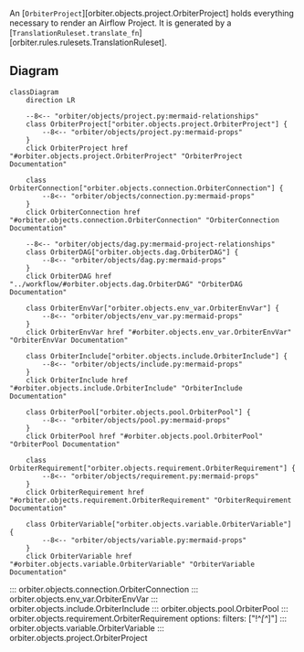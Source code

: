 An [`OrbiterProject`][orbiter.objects.project.OrbiterProject] holds everything necessary to render an Airflow Project.
It is generated by a [`TranslationRuleset.translate_fn`][orbiter.rules.rulesets.TranslationRuleset].

## Diagram
```mermaid
classDiagram
    direction LR

    --8<-- "orbiter/objects/project.py:mermaid-relationships"
    class OrbiterProject["orbiter.objects.project.OrbiterProject"] {
        --8<-- "orbiter/objects/project.py:mermaid-props"
    }
    click OrbiterProject href "#orbiter.objects.project.OrbiterProject" "OrbiterProject Documentation"

    class OrbiterConnection["orbiter.objects.connection.OrbiterConnection"] {
        --8<-- "orbiter/objects/connection.py:mermaid-props"
    }
    click OrbiterConnection href "#orbiter.objects.connection.OrbiterConnection" "OrbiterConnection Documentation"

    --8<-- "orbiter/objects/dag.py:mermaid-project-relationships"
    class OrbiterDAG["orbiter.objects.dag.OrbiterDAG"] {
        --8<-- "orbiter/objects/dag.py:mermaid-props"
    }
    click OrbiterDAG href "../workflow/#orbiter.objects.dag.OrbiterDAG" "OrbiterDAG Documentation"

    class OrbiterEnvVar["orbiter.objects.env_var.OrbiterEnvVar"] {
        --8<-- "orbiter/objects/env_var.py:mermaid-props"
    }
    click OrbiterEnvVar href "#orbiter.objects.env_var.OrbiterEnvVar" "OrbiterEnvVar Documentation"

    class OrbiterInclude["orbiter.objects.include.OrbiterInclude"] {
        --8<-- "orbiter/objects/include.py:mermaid-props"
    }
    click OrbiterInclude href "#orbiter.objects.include.OrbiterInclude" "OrbiterInclude Documentation"

    class OrbiterPool["orbiter.objects.pool.OrbiterPool"] {
        --8<-- "orbiter/objects/pool.py:mermaid-props"
    }
    click OrbiterPool href "#orbiter.objects.pool.OrbiterPool" "OrbiterPool Documentation"

    class OrbiterRequirement["orbiter.objects.requirement.OrbiterRequirement"] {
        --8<-- "orbiter/objects/requirement.py:mermaid-props"
    }
    click OrbiterRequirement href "#orbiter.objects.requirement.OrbiterRequirement" "OrbiterRequirement Documentation"

    class OrbiterVariable["orbiter.objects.variable.OrbiterVariable"] {
        --8<-- "orbiter/objects/variable.py:mermaid-props"
    }
    click OrbiterVariable href "#orbiter.objects.variable.OrbiterVariable" "OrbiterVariable Documentation"

```

::: orbiter.objects.connection.OrbiterConnection
::: orbiter.objects.env_var.OrbiterEnvVar
::: orbiter.objects.include.OrbiterInclude
::: orbiter.objects.pool.OrbiterPool
::: orbiter.objects.requirement.OrbiterRequirement
    options:
        filters: ["!^_[^_]"]
::: orbiter.objects.variable.OrbiterVariable
::: orbiter.objects.project.OrbiterProject
